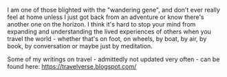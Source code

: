 
I am one of those blighted with the "wandering gene", and don't ever really feel at home unless I just got back from an adventure or know there's another one on the horizon. I think it's hard to stop your mind from expanding and understanding the lived experiences of others when you travel the world - whether that's on foot, on wheels, by boat, by air, by book, by conversation or maybe just by meditation. 

Some of my writings on travel - admittedly not updated very often - can be found here: https://travelverse.blogspot.com/
